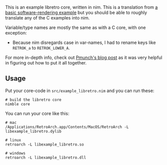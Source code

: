 This is an example libretro core, written in nim. This is a translation from [a basic software-rendering example](https://github.com/libretro/libretro-samples/tree/master/video/software/rendering) but you should be able to roughly translate any of the C examples into nim.

Variable/type names are mostly the same as with a C core, with one exception:

- Because nim disregards case in var-names, I had to rename keys like `RETROK_a` to `RETROK_LOWER_A`.

For more in-depth info, check out [Pmunch's blog post](https://peterme.net/dynamic-libraries-in-nim.html) as it was very helpful in figuring out how to put it all together.

## Usage

Put your core-code in `src/example_libretro.nim` and you can run these:

```
# build the libretro core
nimble core
```

You can run your core like this:

```
# mac
/Applications/RetroArch.app/Contents/MacOS/RetroArch -L libexample_libretro.dylib

# linux
retroarch -L libexample_libretro.so

# windows
retroarch -L libexample_libretro.dll
```

